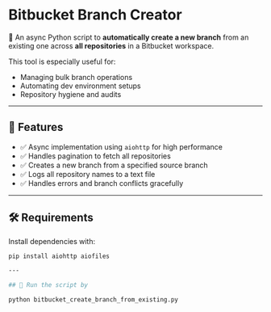 # Bitbucket Branch Creator

🚀 An async Python script to **automatically create a new branch** from an existing one across **all repositories** in a Bitbucket workspace.

This tool is especially useful for:
- Managing bulk branch operations
- Automating dev environment setups
- Repository hygiene and audits

---

## 📌 Features

- ✅ Async implementation using `aiohttp` for high performance
- ✅ Handles pagination to fetch all repositories
- ✅ Creates a new branch from a specified source branch
- ✅ Logs all repository names to a text file
- ✅ Handles errors and branch conflicts gracefully

---

## 🛠️ Requirements

Install dependencies with:

```bash
pip install aiohttp aiofiles

---

## 🚀 Run the script by

python bitbucket_create_branch_from_existing.py

